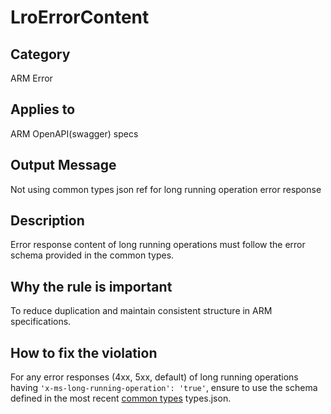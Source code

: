 # LroErrorContent

## Category

ARM Error

## Applies to

ARM OpenAPI(swagger) specs

## Output Message

Not using common types json ref for long running operation error response

## Description

Error response content of long running operations must follow the error schema provided in the common types.

## Why the rule is important

To reduce duplication and maintain consistent structure in ARM specifications.

## How to fix the violation

For any error responses (4xx, 5xx, default) of long running operations having `'x-ms-long-running-operation': 'true'`, ensure to use the schema defined in the most recent [common types](https://github.com/Azure/azure-rest-api-specs/blob/main/specification/common-types/resource-management/) types.json.
